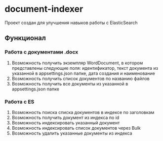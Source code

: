 # document-indexer
Проект создан для улучшения навыков работы с ElasticSearch
## Функционал
### Работа с документами .docx
1) Возможность получить экземпляр WordDocument, в котором представлены следующие поля: идентификатор, текст документа из указанной в appsettings.json папке, дата создания и наименование
2) Возможность получить список документов по названию файлов
3) Возможность получить все документы из указанной в appsettings.json папке
### Работа с ES
1) Возможность поиска списка документов в индексе по заголовкам
2) Возможность получить документ из индекса по id
3) Возможность индексировать указанный документ
4) Возможность индексировать список документов через Bulk
5) Возможность удалить указанные документы из индекса
